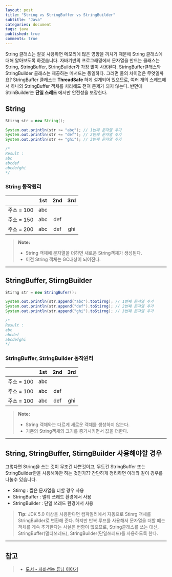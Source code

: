 ```yaml
---
layout: post
title: "String vs StringBuffer vs StringBuilder"
subtitle: "Java"
categories: document
tags: java
published: true
comments: true
---
```


String 클래스는 잘못 사용하면 메모리에 많은 영향을 끼치기 때문에 String 클래스에 대해 알아보도록 하겠습니다.
자바기반의 프로그래밍에서 문자열을 만드는 클래스는 String, StringBuffer, StringBuilder가 가장 많이 사용된다. StringBuffer클래스와  StringBuilder 클래스는 제공하는 메서드는 동일하다. 그러면 둘의 차이점은 무엇일까요? StringBuffer 클래스는 **ThreadSafe** 하게 설계되어 있으므로, 여러 개의 스레드에서 하나의 StringBuffer 객체를 처리해도 전혀 문제가 되지 않는다. 반면에 StrinBuilder는 **단일 스레드** 에서만 안전성을 보장한다.

## String
```java
Stirng str = new String();

System.out.println(str += "abc"); // 1번째 문자열 추가
System.out.println(str += "def"); // 2번째 문자열 추가
System.out.println(str += "ghi"); // 3번째 문자열 추가

/*
Result :
abc
abcdef
abcdefghi
*/
```

### String 동작원리

|          | 1st  | 2nd  | 3rd  |
| :------: | :--: | :--: | :--: |
| 주소 = 100 | abc  |      |      |
| 주소 = 150 | abc  | def  |      |
| 주소 = 200 | abc  | def  | ghi  |

> **Note:**
> - String 객체에 문자열을 더하면 새로운 String객체가 생성된다.
> - 이전 String 객체는 GC대상이 되어진다.
---
## StringBuffer, StirngBuilder
```java
Stirng str = new StringBufer();

System.out.println(str.append("abc").toStirng); // 1번째 문자열 추가
System.out.println(str.append("def").toStirng); // 2번째 문자열 추가
System.out.println(str.append("ghi").toStirng); // 3번째 문자열 추가

/*
Result :
abc
abcdef
abcdefghi
*/
```

### StringBuffer, StringBuilder 동작원리
|          | 1st  | 2nd  | 3rd  |
| :------: | :--: | :--: | :--: |
| 주소 = 100 | abc  |      |      |
| 주소 = 100 | abc  | def  |      |
| 주소 = 100 | abc  | def  | ghi  |

> **Note:**
> - String 객체와는 다르게 새로운 객체를 생성하지 않는다.
> - 기존의 String객체의 크기를 증가시키면서 값을 더한다.
---

## String, StringBuffer, StirngBuilder 사용해야할 경우
그렇다면 String을 쓰는 것이 무조건 나쁜것이고, 무도건 StringBuffer 또는 StringBuilder만을 사용해야만 하는 것인가?? 간단하게 정리하면 아래와 같이 경우를 나눌수 있습니다.
- Stirng : 짧은 문자열을 더할 경우 사용
- StringBuffer : 멀티 쓰레드 환경에서 사용
- StringBuilder : 단일 쓰레드 환경에서 사용

> **Tip:** JDK 5.0 이상을 사용한다면 컴파일러에서 자동으로 Stinrg 객체를 StringBuilder로 변환해 준다. 하지만 반복 루프를 사용해서 문자열을 더할 떄는 객체를 게속 추가한다는 사실은 변함이 없으므로, String클래스를 쓰는 대신, StringBuffer(멀티쓰레드), StringBuilder(단일쓰레드)를 사용하도록 한다.

---
참고
---
> -	[도서 - 자바선능 튜닝 이야기](http://book.naver.com/bookdb/book_detail.nhn?bid=7333658)
